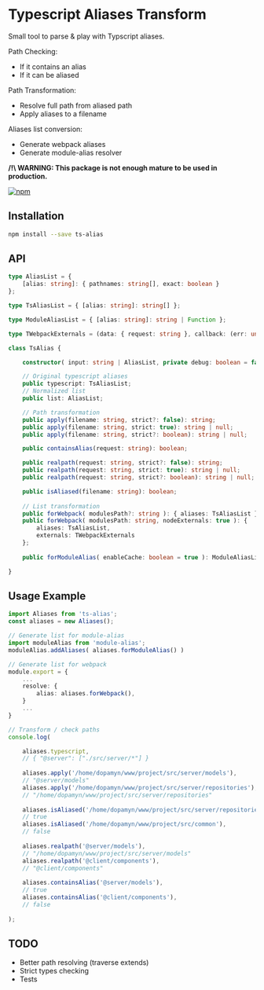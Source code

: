 # Typescript Aliases Transform

Small tool to parse & play with Typscript aliases.

Path Checking:

* If it contains an alias
* If it can be aliased

Path Transformation:

* Resolve full path from aliased path
* Apply aliases to a filename

Aliases list conversion:

* Generate webpack aliases
* Generate module-alias resolver

**/!\ WARNING: This package is not enough mature to be used in production.**

[![npm](https://img.shields.io/npm/v/ts-alias)](https://www.npmjs.com/package/ts-alias)

## Installation

```bash
npm install --save ts-alias
```

## API

```typescript
type AliasList = { 
    [alias: string]: { pathnames: string[], exact: boolean }
};

type TsAliasList = { [alias: string]: string[] };

type ModuleAliasList = { [alias: string]: string | Function };

type TWebpackExternals = (data: { request: string }, callback: (err: undefined, result: string) => void) => void;

class TsAlias {

    constructor( input: string | AliasList, private debug: boolean = false );

    // Original typescript aliases
    public typescript: TsAliasList;
    // Normalized list
    public list: AliasList;

    // Path transformation
    public apply(filename: string, strict?: false): string;
    public apply(filename: string, strict: true): string | null;
    public apply(filename: string, strict?: boolean): string | null;

    public containsAlias(request: string): boolean;

    public realpath(request: string, strict?: false): string;
    public realpath(request: string, strict: true): string | null;
    public realpath(request: string, strict?: boolean): string | null;

    public isAliased(filename: string): boolean;
    
    // List transformation
    public forWebpack( modulesPath?: string ): { aliases: TsAliasList };
    public forWebpack( modulesPath: string, nodeExternals: true ): { 
        aliases: TsAliasList, 
        externals: TWebpackExternals 
    };
    
    public forModuleAlias( enableCache: boolean = true ): ModuleAliasList;

}
```

## Usage Example

```typescript
import Aliases from 'ts-alias';
const aliases = new Aliases();

// Generate list for module-alias
import moduleAlias from 'module-alias';
moduleAlias.addAliases( aliases.forModuleAlias() )

// Generate list for webpack
module.export = {
    ...
    resolve: {
        alias: aliases.forWebpack(),
    }
    ...
}

// Transform / check paths
console.log( 

    aliases.typescript,
    // { "@server": ["./src/server/*"] }
    
    aliases.apply('/home/dopamyn/www/project/src/server/models'),
    // "@server/models"
    aliases.apply('/home/dopamyn/www/project/src/server/repositories'),
    // "/home/dopamyn/www/project/src/server/repositories"
    
    aliases.isAliased('/home/dopamyn/www/project/src/server/repositories'),
    // true
    aliases.isAliased('/home/dopamyn/www/project/src/common'),
    // false
    
    aliases.realpath('@server/models'),
    // "/home/dopamyn/www/project/src/server/models"
    aliases.realpath('@client/components'),
    // "@client/components"
    
    aliases.containsAlias('@server/models'),
    // true
    aliases.containsAlias('@client/components'),
    // false
    
);
```

## TODO

* Better path resolving (traverse extends)
* Strict types checking
* Tests